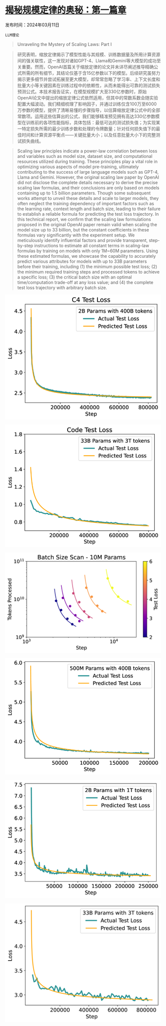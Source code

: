 # [揭秘规模定律的奥秘：第一篇章](https://arxiv.org/abs/2403.06563)

发布时间：2024年03月11日

`LLM理论`

> Unraveling the Mystery of Scaling Laws: Part I

> 研究表明，缩放定律揭示了模型性能与其规模、训练数据量及所用计算资源间的强关联性，这一发现对诸如GPT-4、Llama和Gemini等大模型的成功至关重要。然而，OpenAI首篇关于缩放定律的论文并未详尽阐述推导精确公式所需的所有细节，其结论仅基于含15亿参数以下的模型。后续研究虽努力揭示更多细节并尝试拓展至更大模型，却常常忽略了学习率、上下文长度和批量大小等关键因素在训练过程中的依赖性，从而未能得出可靠的测试损失预测公式。本技术报告证实，在模型规模扩大至330亿参数时，原始OpenAI论文中提出的缩放定律公式依然适用，但其中的常数系数会随实验配置大幅波动。我们精细梳理了影响因子，并通过训练仅含100万至6000万参数的模型，提供了清晰易懂的步骤指导，以估算缩放定律公式中的全部常数项。运用这些估算出的公式，我们能够精准预见拥有高达330亿参数模型在训练前的各项性能指标，具体包括：最低可达的测试损失值；为实现某一特定损失所需的最少训练步数和处理的令牌数量；针对任何损失值下的最佳时间和计算资源平衡点——关键批量大小；以及任意批量大小下的完整测试损失曲线。

> Scaling law principles indicate a power-law correlation between loss and variables such as model size, dataset size, and computational resources utilized during training. These principles play a vital role in optimizing various aspects of model pre-training, ultimately contributing to the success of large language models such as GPT-4, Llama and Gemini. However, the original scaling law paper by OpenAI did not disclose the complete details necessary to derive the precise scaling law formulas, and their conclusions are only based on models containing up to 1.5 billion parameters. Though some subsequent works attempt to unveil these details and scale to larger models, they often neglect the training dependency of important factors such as the learning rate, context length and batch size, leading to their failure to establish a reliable formula for predicting the test loss trajectory. In this technical report, we confirm that the scaling law formulations proposed in the original OpenAI paper remain valid when scaling the model size up to 33 billion, but the constant coefficients in these formulas vary significantly with the experiment setup. We meticulously identify influential factors and provide transparent, step-by-step instructions to estimate all constant terms in scaling-law formulas by training on models with only 1M~60M parameters. Using these estimated formulas, we showcase the capability to accurately predict various attributes for models with up to 33B parameters before their training, including (1) the minimum possible test loss; (2) the minimum required training steps and processed tokens to achieve a specific loss; (3) the critical batch size with an optimal time/computation trade-off at any loss value; and (4) the complete test loss trajectory with arbitrary batch size.

![揭秘规模定律的奥秘：第一篇章](../../../paper_images/2403.06563/x1.png)

![揭秘规模定律的奥秘：第一篇章](../../../paper_images/2403.06563/x2.png)

![揭秘规模定律的奥秘：第一篇章](../../../paper_images/2403.06563/x3.png)

![揭秘规模定律的奥秘：第一篇章](../../../paper_images/2403.06563/x4.png)

![揭秘规模定律的奥秘：第一篇章](../../../paper_images/2403.06563/x5.png)

![揭秘规模定律的奥秘：第一篇章](../../../paper_images/2403.06563/x6.png)